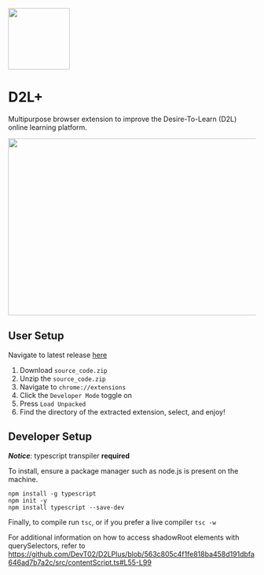 

<img src="https://github.com/DevT02/D2LPlus/assets/40608267/618318ae-a4a2-473b-8237-52eb5725ef85" width="125" height="125">


# D2L+

Multipurpose browser extension to improve the Desire-To-Learn (D2L) online learning platform.

<img src="https://github.com/DevT02/D2LPlus/assets/40608267/54156ef4-0796-4af2-8a02-ea448289222a" width="640" height="360">


## User Setup
Navigate to latest release [here](https://github.com/DevT02/D2LPlus/releases) 
1. Download `source_code.zip`
2. Unzip the `source_code.zip` 
3. Navigate to `chrome://extensions`
4. Click the `Developer Mode` toggle on
5. Press `Load Unpacked` 
6. Find the directory of the extracted extension, select, and enjoy!


## Developer Setup
***Notice***: typescript transpiler **required**

To install, ensure a package manager such as node.js is present on the machine. 
```shell
npm install -g typescript 
npm init -y 
npm install typescript --save-dev
```

Finally, to compile run `tsc`, or if you prefer a live compiler `tsc -w` 


For additional information on how to access shadowRoot elements with querySelectors, refer to 
https://github.com/DevT02/D2LPlus/blob/563c805c4f1fe818ba458d191dbfa646ad7b7a2c/src/contentScript.ts#L55-L99
